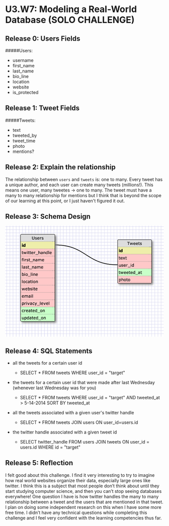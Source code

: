 # U3.W7: Modeling a Real-World Database (SOLO CHALLENGE)

## Release 0: Users Fields
<!-- Identify the fields Twitter collects data for -->
#####Users:
- username
- first_name
- last_name
- bio_line
- location
- website
- is_protected



## Release 1: Tweet Fields
<!-- Identify the fields Twitter uses to represent/display a tweet. What are you required or allowed to enter? -->

#####Tweets:
- text
- tweeted_by
- tweet_time
- photo
- mentions?



## Release 2: Explain the relationship
The relationship between `users` and `tweets` is: one to many.
Every tweet has a unique author, and each user can create many tweets (millions!).  This means one user, many tweetes -> one to many.  The tweet must have a many to many relationship for mentions but I think that is beyond the scope of our learning at this point, or I just haven't figured it out.
<!-- because... -->


## Release 3: Schema Design
<!-- Include your image (inline) of your schema -->
![image](../imgs/twitter.jpg)
## Release 4: SQL Statements
<!-- Include your SQL Statements. How can you make markdown files show blocks of code? -->
- all the tweets for a certain user id
	- SELECT * FROM tweets WHERE user_id = "target"

- the tweets for a certain user id that were made after last Wednesday (whenever last Wednesday was for you)
	- 	SELECT * FROM tweets WHERE user_id = "target" AND tweeted_at > 5-14-2014 SORT BY tweeted_at
- all the tweets associated with a given user's twitter handle
	- SELECT * FROM tweets JOIN users ON user_id=users.id 	 
- the twitter handle associated with a given tweet id
	- SELECT twitter_handle FROM users JOIN tweets ON user_id = users.id WHERE id = "target"	 




## Release 5: Reflection
<!-- Be sure to add your reflection here!!! -->
I felt good about this challenge.  I find it very interesting to try to imagine how real world websites organize their data, especially large ones like twitter.  I think this is a subject that most people don’t think about until they start studying computer science, and then you can’t stop seeing databases everywhere!  One question I have is how twitter handles the many to many relationship between a tweet and the users that are mentioned in that tweet.  I plan on doing some independent research on this when I have some more free time.  I didn’t have any technical questions while completing this challenge and I feel very confident with the learning competencies thus far.
